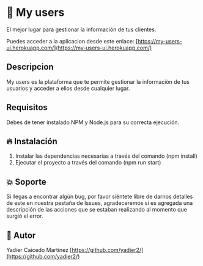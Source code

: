 # 💎  My users
El mejor lugar para gestionar la información de tus clientes.

Puedes acceder a la aplicacion desde este enlace:
[https://my-users-ui.herokuapp.com/](https://my-users-ui.herokuapp.com/)

## Descripcion
My users es la plataforma que te permite gestionar la información de tus usuarios y acceder a ellos desde cualquier lugar.

## Requisitos
Debes de tener instalado NPM y Node.js para su correcta ejecución.

## 🔥 Instalación
1. Instalar las dependencias necesarias a través  del comando (npm install)<br/>
2. Ejecutar el proyecto a través  del comando (npm run start)

## :collision: Soporte
Si llegas a encontrar algún bug, por favor siéntete libre de darnos detalles de este en nuestra pestaña de Issues, agradeceremos si es agregada una descripción de las acciones que se estaban realizando al momento que surgió el error.


## 🌟 Autor

Yadier Caicedo Martinez [https://github.com/yadier2/](https://github.com/yadier2/)

